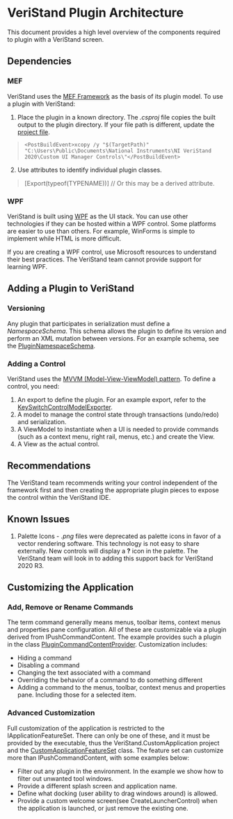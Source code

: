 # VeriStand Plugin Architecture

This document provides a high level overview of the components required to plugin with a VeriStand screen.

## Dependencies
### MEF
VeriStand uses the [MEF Framework](https://docs.microsoft.com/en-us/dotnet/framework/mef/) as the basis of its plugin model. To use a plugin with VeriStand:
1. Place the plugin in a known directory. The *.csproj* file copies the built output to the plugin directory. If your file path is different, update the [project file](CustomControlsExamples.csproj).
>     <PostBuildEvent>xcopy /y "$(TargetPath)" "C:\Users\Public\Documents\National Instruments\NI VeriStand 2020\Custom UI Manager Controls\"</PostBuildEvent>

2. Use attributes to identify individual plugin classes.
> [Export(typeof(TYPENAME))] // Or this may be a derived attribute.

### WPF
VeriStand is built using [WPF](https://en.wikipedia.org/wiki/Windows_Presentation_Foundation#:~:text=Windows%20Presentation%20Foundation%20(WPF)%20is,NET%20Framework%203.0%20in%202006.) as the UI stack. You can use other technologies if they can be hosted within a WPF control. Some platforms are easier to use than others. For example, WinForms is simple to implement while HTML is more difficult.

If you are creating a WPF control, use Microsoft resources to understand their best practices. The VeriStand team cannot provide support for learning WPF.

## Adding a Plugin to VeriStand

### Versioning
Any plugin that participates in serialization must define a *NamespaceSchema*. This schema allows the plugin to define its version and perform an XML mutation between versions. For an example schema, see the [PluginNamespaceSchema](PluginNamespaceSchema.cs).

### Adding a Control
VeriStand uses the [MVVM (Model-View-ViewModel) pattern](https://en.wikipedia.org/wiki/Model%E2%80%93view%E2%80%93viewmodel).
To define a control, you need:
1. An export to define the plugin. For an example export, refer to the [KeySwitchControlModelExporter](KeySwitchControlModel.cs).
1. A model to manage the control state through transactions (undo/redo) and serialization.
1. A ViewModel to instantiate when a UI is needed to provide commands (such as a context menu, right rail, menus, etc.) and create the View.
1. A View as the actual control.

## Recommendations
The VeriStand team recommends writing your control independent of the framework first and then creating the appropriate plugin pieces to expose the control within the VeriStand IDE.

## Known Issues
1. Palette Icons - *.png* files were deprecated as palette icons in favor of a vector rendering software. This technology is not easy to share externally. New controls will display a **?** icon in the palette. The VeriStand team will look in to adding this support back for VeriStand 2020 R3.

## Customizing the Application

### Add, Remove or Rename Commands
The term command generally means menus, toolbar items, context menus and properties pane configuration. All of these are customizable via a plugin derived from IPushCommandContent. The example provides such a plugin in the class [PluginCommandContentProvider](PluginCommandContentProvider.cs). Customization includes:
* Hiding a command
* Disabling a command
* Changing the text associated with a command
* Overriding the behavior of a command to do something different
* Adding a command to the menus, toolbar, context menus and properties pane. Including those for a selected item.

### Advanced Customization
Full customization of the application is restricted to the IApplicationFeatureSet. There can only be one of these, and it must be provided by the executable, thus the VeriStand.CustomApplication project and the [CustomApplicationFeatureSet](CustomApplicationFeatureSet.cs) class. The feature set can customize more than IPushCommandContent, with some examples below:
* Filter out any plugin in the environment. In the example we show how to filter out unwanted tool windows.
* Provide a different splash screen and application name.
* Define what docking (user ability to drag windows around) is allowed.
* Provide a custom welcome screen(see CreateLauncherControl) when the application is launched, or just remove the existing one.
